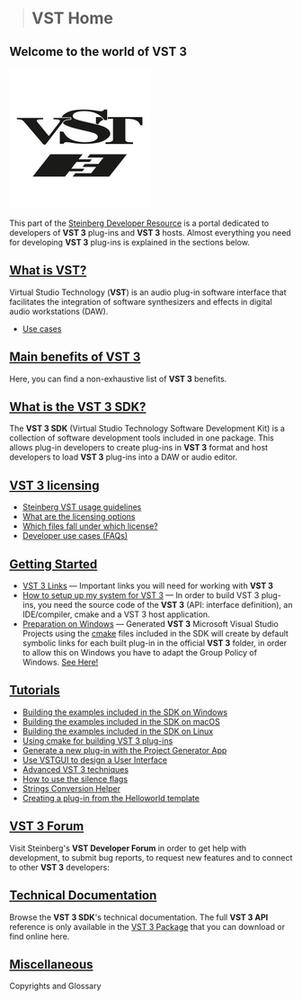 ># VST Home

## Welcome to the world of VST 3

![VST Logo](../resources/VST_logo_white.png)

This part of the [Steinberg Developer Resource](https://developer.steinberg.help/display/SDH/Steinberg+Developer+Resource) is a portal dedicated to developers of **VST 3** plug-ins and **VST 3** hosts. Almost everything you need for developing **VST 3** plug-ins is explained in the sections below.

## [What is VST?](What+is+VST/Index.md)

Virtual Studio Technology (**VST**) is an audio plug-in software interface that facilitates the integration of software synthesizers and effects in digital audio workstations (DAW).

- [Use cases](What+is+VST/Use+cases.md)

## [Main benefits of VST 3](Main+benefits+of+VST+3/Index.md)

Here, you can find a non-exhaustive list of **VST 3** benefits.

## [What is the VST 3 SDK?](What+is+the+VST+3+SDK/Index.md)

The **VST 3 SDK** (Virtual Studio Technology Software Development Kit) is a collection of software development tools included in one package. This allows plug-in developers to create plug-ins in **VST 3** format and host developers to load **VST 3** plug-ins into a DAW or audio editor.

## [VST 3 licensing](VST+3+Licensing/Index.md)

- [Steinberg VST usage guidelines](VST+3+Licensing/Usage+guidelines.md)
- [What are the licensing options](VST+3+Licensing/What+are+the+licensing+options.md)
- [Which files fall under which license?](VST+3+Licensing/Which+files+fall+under+which+license.md)
- [Developer use cases (FAQs)](VST+3+Licensing/Developer+use+cases.md)

## [Getting Started](Getting+Started/Index.md)

- [VST 3 Links](Getting+Started/Links.md) — Important links you will need for working with **VST 3**
- [How to setup up my system for VST 3](Getting+Started/How+to+setup+my+system.md) — In order to build VST 3 plug-ins, you need the source code of the **VST 3** (API: interface definition), an IDE/compiler, cmake and a VST 3 host application.
- [Preparation on Windows](Getting+Started/Preparation+on+Windows.md) — Generated **VST 3** Microsoft Visual Studio Projects using the [cmake](<https://cmake.org/>) files included in the SDK will create by default symbolic links for each built plug-in in the official **VST 3** folder, in order to allow this on Windows you have to adapt the Group Policy of Windows. [See Here!](Getting+Started/Preparation+on+Windows.md)

## [Tutorials](Tutorials/Index.md)

- [Building the examples included in the SDK on Windows](Tutorials/Building+the+examples+included+in+the+SDK+Windows.md)
- [Building the examples included in the SDK on macOS](Tutorials/Building+the+examples+included+in+the+SDK+macOS.md)
- [Building the examples included in the SDK on Linux](Tutorials/Building+the+examples+included+in+the+SDK+Linux.md)
- [Using cmake for building VST 3 plug-ins](Tutorials/Using+cmake+for+building+plug-ins.md)
- [Generate a new plug-in with the Project Generator App](Tutorials/Generate+new+plug-in+with+Project+Generator.md)
- [Use VSTGUI to design a User Interface](Tutorials/Use+VSTGUI+to+design+a+UI.md)
- [Advanced VST 3 techniques](Tutorials/Advanced+VST+3+techniques.md)
- [How to use the silence flags](Tutorials/How+to+use+the+silence+flags.md)
- [Strings Conversion Helper](Tutorials/Strings+Conversion+Helper.md)
- [Creating a plug-in from the Helloworld template](Tutorials/Creating+a+plug-in+from+the+Helloworld+template.md)

## [VST 3 Forum](Forum/Index.md)

Visit Steinberg's **VST Developer Forum** in order to get help with development, to submit bug reports, to request new features and to connect to other **VST 3** developers:

## [Technical Documentation](Technical+Documentation/Index.md)

Browse the **VST 3 SDK**'s technical documentation. The full **VST 3 API** reference is only available in the [VST 3 Package](Getting+Started/Links.md) that you can download or find online here.

## [Miscellaneous](Miscellaneous/Index.md)

Copyrights and Glossary
